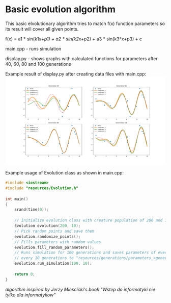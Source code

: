 # Basic evolution algorithm

This basic elvolutionary algorithm tries to match f(x) function parameters so its result will cover all given points.

f(x) = a1 * sin(k1*x+p1) + a2 * sin(k2*x+p2) + a3 * sin(k3*x+p3) + c

main.cpp - runs simulation

display.py - shows graphs with calculated functions for parameters after 40, 60, 80 and 100 generations

Example result of display.py after creating data files with main.cpp:
![front](resources/examples/Basic_Evolution_results.png)

Example usage of Evolution class as shown in main.cpp:
```cpp
#include <iostream>
#include "resources/Evolution.h"

int main()
{
    srand(time(0));

    // Initialize evolution class with creature population of 200 and 10 points
    Evolution evolution(200, 10);
    // Pick random points and save them
    evolution.randomize_points();
    // Fills parameters with random values
    evolution.fill_random_parameters();
    // Runs simulation for 100 generations and saves parameters of every creature
    // every 10 generations to "resources/generations/parameters_<generation number>.csv"
    evolution.run_simulation(100, 10);

    return 0;
}
```

*algorithm inspired by Jerzy Miescicki's book "Wstep do informatyki nie tylko dla informatykow"*
